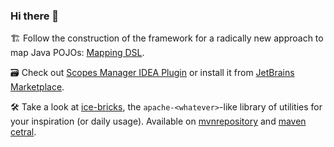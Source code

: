### Hi there 👋

🏗️ Follow the construction of the framework for a radically new approach to map Java POJOs: [Mapping DSL](https://github.com/mapping-dsl/mapping-dsl).

🗃️ Check out [Scopes Manager IDEA Plugin](https://github.com/alexey-anufriev/scopes-manager-intellij-plugin)
or install it from [JetBrains Marketplace](https://plugins.jetbrains.com/plugin/14987-scopes-manager).

🛠️ Take a look at [ice-bricks](https://github.com/alexey-anufriev/ice-bricks), the `apache-<whatever>`-like library of utilities for your inspiration (or daily usage).
Available on [mvnrepository](https://mvnrepository.com/artifact/com.github.alexey-anufriev/ice-bricks) and [maven cetral](https://search.maven.org/artifact/com.github.alexey-anufriev/ice-bricks).
